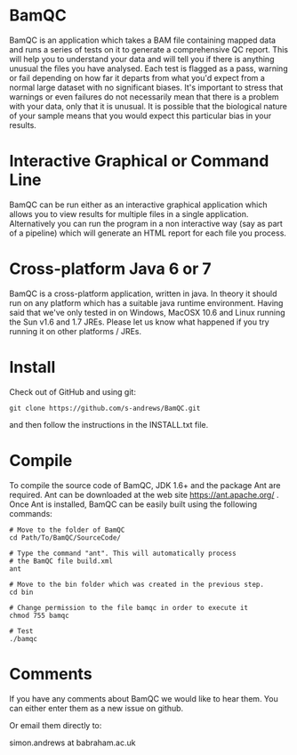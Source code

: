 BamQC
=====

BamQC is an application which takes a BAM file containing mapped
data and runs a series of tests on it to generate a comprehensive 
QC report.  This will help you to understand your data and will 
tell you if there is anything unusual the files you have analysed.
Each test is flagged as a pass, warning or fail depending on how 
far it departs from what you'd expect from a normal large dataset
with no significant biases.  It's important to stress that warnings 
or even failures do not necessarily mean that there is a problem 
with your data, only that it is unusual.  It is possible that the 
biological nature of your sample means that you would expect this 
particular bias in your results.


Interactive Graphical or Command Line
=

BamQC can be run either as an interactive graphical application 
which allows you to view results for multiple files in a single
application.  Alternatively you can run the program in a non
interactive way (say as part of a pipeline) which will generate
an HTML report for each file you process.


Cross-platform Java 6 or 7
=

BamQC is a cross-platform application, written in java.  In theory it
should run on any platform which has a suitable java runtime environment.
Having said that we've only tested in on Windows, MacOSX 10.6 and Linux
running the Sun v1.6 and 1.7 JREs.  Please let us know what happened if
you try running it on other platforms / JREs.


Install
=
Check out of GitHub and using git:

    git clone https://github.com/s-andrews/BamQC.git

and then follow the instructions in the INSTALL.txt file. 


Compile
=
To compile the source code of BamQC, JDK 1.6+ and the package Ant are required. 
Ant can be downloaded at the web site https://ant.apache.org/ . 
Once Ant is installed, BamQC can be easily built using the following commands: 

	# Move to the folder of BamQC
	cd Path/To/BamQC/SourceCode/
	
	# Type the command "ant". This will automatically process 
	# the BamQC file build.xml 
	ant
	
	# Move to the bin folder which was created in the previous step.
	cd bin
	
	# Change permission to the file bamqc in order to execute it
	chmod 755 bamqc
	
	# Test 
	./bamqc


Comments
=

If you have any comments about BamQC we would like to hear them.  You
can either enter them as a new issue on github.

Or email them directly to:

simon.andrews at babraham.ac.uk
